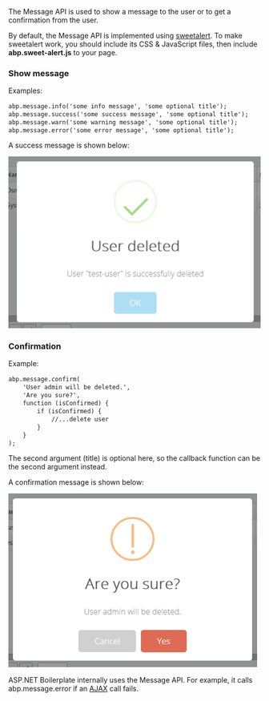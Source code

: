 The Message API is used to show a message to the user or to get a
confirmation from the user.

By default, the Message API is implemented using
[sweetalert](http://t4t5.github.io/sweetalert/). To make
sweetalert work, you should include its CSS & JavaScript files, then
include **abp.sweet-alert.js** to your page.

### Show message

Examples:

    abp.message.info('some info message', 'some optional title');
    abp.message.success('some success message', 'some optional title');
    abp.message.warn('some warning message', 'some optional title');
    abp.message.error('some error message', 'some optional title');

A success message is shown below:

<img src="../images/success_message.png" alt="Success message using sweetalert" class="img-thumbnail" />

### Confirmation

Example:

    abp.message.confirm(
        'User admin will be deleted.',
        'Are you sure?',
        function (isConfirmed) {
            if (isConfirmed) {
                //...delete user
            }
        }
    );

The second argument (title) is optional here, so the callback function can be the
second argument instead.

A confirmation message is shown below:

<img src="../images/confirmation_message.png" alt="Confirmation message using sweetalert" class="img-thumbnail" />

ASP.NET Boilerplate internally uses the Message API. For example, it calls
abp.message.error if an [AJAX](/Pages/Documents/Javascript-API/AJAX)
call fails.
